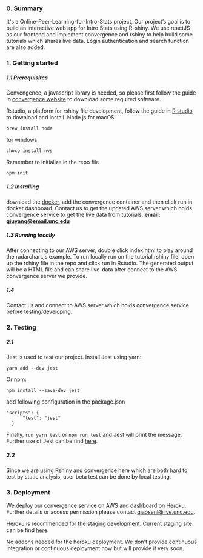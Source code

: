 ### 0. Summary
It's a Online-Peer-Learning-for-Intro-Stats project, Our project’s goal is to build an interactive web app for Intro Stats using R-shiny. We use reactJS as our frontend and implement convergence and rshiny to help build some tutorials which shares live data. Login authentication and search function are also added.

### 1. Getting started
##### 1.1 Prerequisites
Convengence, a javascript library is needed, so please first follow the guide in [convergence website](https://docs.convergence.io/guide/) to download some required software. 

Rstudio, a platform for rshiny file development, follow the guide in [R studio](https://www.rstudio.com/) to download and install.
Node.js
for macOS
```
brew install node
```
for windows
```
choco install nvs
```

Remember to initialize in the repo file
```
npm init
```

##### 1.2 Installing
download the [docker](https://docs.docker.com/), add the convergence container and then click run in docker dashboard. 
Contact us to get the updated AWS server which holds convergence service to get the live data from tutorials. **email: qiuyang@email.unc.edu**

##### 1.3 Running locally
After connecting to our AWS server, double click index.html to play around the radarchart.js example.
To run locally run on the tutorial rshiny file, open up the rshiny file in the repo and click run in Rstudio. The generated output will be a HTML file and can share live-data after connect to the AWS convergence server we provide.

##### 1.4 
Contact us and connect to AWS server which holds convergence service before testing/developing.

### 2. Testing
##### 2.1 
Jest is used to test our project.
Install Jest using yarn:
```
yarn add --dev jest
```
Or npm:
```
npm install --save-dev jest
```

add following configuration in the package.json
```
"scripts": {
      "test": "jest"
  }
```

Finally, ```run yarn test``` or ```npm run test``` and Jest will print the message.
Further use of Jest can be find [here](https://jestjs.io/docs/getting-started).

##### 2.2 
Since we are using Rshiny and convergence here which are both hard to test by static analysis, user beta test can be done by local testing.

### 3. Deployment
We deploy our convergence service on AWS and dashboard on Heroku. Further details or access permission please contact qiaosenl@live.unc.edu.

Heroku is recommended for the staging development. Current staging site can be find [here](https://teami-staging.herokuapp.com/).

No addons needed for the heroku deployment. We don't provide continuous integration or continuous deployment now but will provide it very soon.


